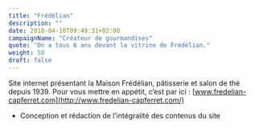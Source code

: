 ```yaml
---
title: "Frédélian"
description: ""
date: 2018-04-18T09:49:31+02:00
campaignName: "Créateur de gourmandises"
quote: "On a tous 6 ans devant la vitrine de Frédélian."
weight: 50
draft: false
---
```


Site internet présentant la Maison Frédélian, pâtisserie et salon de thé depuis 1939.
Pour vous mettre en appétit, c’est par ici : [www.fredelian-capferret.com](http://www.fredelian-capferret.com/)

- Conception et rédaction de l’intégralité des contenus du site

